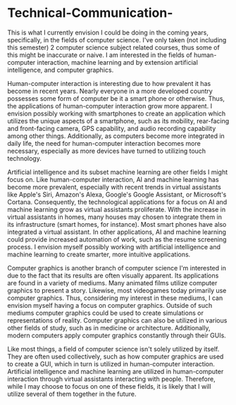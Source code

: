 # Technical-Communication-
This is what I currently envision I could be doing in the coming years, specifically, in the fields of computer science. I've only taken (not including this semester) 2 computer science subject related courses, thus some of this might be inaccurate or naive.
I am interested in the fields of human-computer interaction, machine learning and by extension artificial intelligence, and computer graphics.

Human-computer interaction is interesting due to how prevalent it has become in recent years. Nearly everyone in a more developed country possesses some form of computer be it a smart phone or otherwise. Thus, the applications of human-computer interaction grow more apparent. I envision possibly working with smartphones to create an application which utilizes the unique aspects of a smartphone, such as its mobility, rear-facing and front-facing camera, GPS capability, and audio recording capability among other things. Additionally, as computers become more integrated in daily life, the need for human-computer interaction becomes more necessary, especially as more devices have turned to utilizing touch technology.

Artificial intelligence and its subset machine learning are other fields I might focus on. Like human-computer interaction, AI and machine learning has become more prevalent, especially with recent trends in virtual assistants like Apple's Siri, Amazon's Alexa, Google's Google Assistant, or Microsoft's Cortana. Consequently, the technological applications for a focus on AI and machine learning grow as virtual assistants proliferate. With the increase in virtual assistants in homes, many houses may chosen to integrate them in its infrastructure (smart homes, for instance). Most smart phones have also integrated a virtual assistant. In other applications, AI and machine learning could provide increased automation of work, such as the resume screening process. I envision myself possibly working with artificial intelligence and machine learning to create smarter, more intuitive applications.

Computer graphics is another branch of computer science I'm interested in due to the fact that its results are often visually apparent. Its applications are found in a variety of mediums. Many animated films utilize computer graphics to present a story. Likewise, most videogames today primarily use computer graphics. Thus, considering my interest in these mediums, I can envision myself having a focus on computer graphics. Outside of such mediums computer graphics could be used to create simulations or representations of reality. Computer graphics can also be utilized in various other fields of study, such as in medicine or architecture. Additionally, modern computers apply computer graphics constantly through their GUIs. 

Like most things, a field of computer science isn't solely utilized by itself. They are often used collectively, such as how computer graphics are used to create a GUI, which in turn is utilized in human-computer interaction. Artificial intelligence and machine learning are utilized in human-computer interaction through virtual assistants interacting with people. Therefore, while I may choose to focus on one of these fields, it is likely that I will utilize several of them together in the future.
